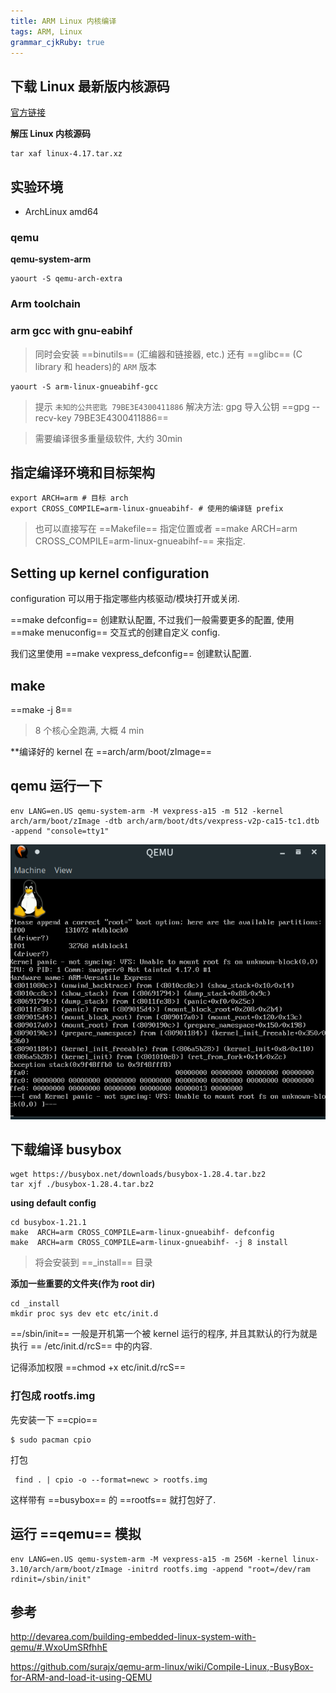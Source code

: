 ```yaml
---
title: ARM Linux 内核编译
tags: ARM, Linux
grammar_cjkRuby: true
---
```



## 下载 Linux 最新版内核源码

[官方链接](https://cdn.kernel.org/pub/linux/kernel/v4.x/linux-4.17.tar.xz)

**解压 Linux 内核源码**

```shell
tar xaf linux-4.17.tar.xz 
```

## 实验环境

* ArchLinux amd64

### qemu

**qemu-system-arm**

```shell
yaourt -S qemu-arch-extra
```

### Arm toolchain

### arm gcc with gnu-eabihf

> 同时会安装 ==binutils== (汇编器和链接器, etc.) 还有 ==glibc== (C library 和 headers)的 `ARM` 版本


```shell
yaourt -S arm-linux-gnueabihf-gcc
```

> 提示 `未知的公共密匙 79BE3E4300411886`
> 解决方法: gpg 导入公钥 ==gpg --recv-key 79BE3E4300411886==

> 需要编译很多重量级软件, 大约 30min

## 指定编译环境和目标架构

```shell
export ARCH=arm # 目标 arch
export CROSS_COMPILE=arm-linux-gnueabihf- # 使用的编译链 prefix
```

> 也可以直接写在 ==Makefile== 指定位置或者 ==make ARCH=arm CROSS_COMPILE=arm-linux-gnueabihf-== 来指定.

## Setting up kernel configuration

configuration 可以用于指定哪些内核驱动/模块打开或关闭.

==make defconfig== 创建默认配置, 不过我们一般需要更多的配置, 使用 ==make menuconfig== 交互式的创建自定义 config.

我们这里使用 ==make vexpress_defconfig== 创建默认配置.

## make

==make -j 8==

> 8 个核心全跑满, 大概 4 min

**编译好的 kernel 在 ==arch/arm/boot/zImage==

## qemu 运行一下

```
env LANG=en.US qemu-system-arm -M vexpress-a15 -m 512 -kernel arch/arm/boot/zImage -dtb arch/arm/boot/dts/vexpress-v2p-ca15-tc1.dtb -append "console=tty1"
```

![效果图](./images/1528441438781.png)

## 下载编译 busybox

```shell
wget https://busybox.net/downloads/busybox-1.28.4.tar.bz2
tar xjf ./busybox-1.28.4.tar.bz2
```

**using default config**

```shell
cd busybox-1.21.1
make  ARCH=arm CROSS_COMPILE=arm-linux-gnueabihf- defconfig
make  ARCH=arm CROSS_COMPILE=arm-linux-gnueabihf- -j 8 install
```

> 将会安装到 ==_install== 目录

**添加一些重要的文件夹(作为 root dir)**

```shell
cd _install
mkdir proc sys dev etc etc/init.d
```

==/sbin/init== 一般是开机第一个被 kernel 运行的程序, 并且其默认的行为就是执行 == /etc/init.d/rcS== 中的内容.

记得添加权限 ==chmod +x etc/init.d/rcS==

### 打包成 **rootfs.img**

先安装一下 ==cpio==

```shell
$ sudo pacman cpio
```

打包

```shell
 find . | cpio -o --format=newc > rootfs.img
 ```
 
 这样带有 ==busybox== 的 ==rootfs== 就打包好了.
 
 ## 运行 ==qemu== 模拟

```shell
env LANG=en.US qemu-system-arm -M vexpress-a15 -m 256M -kernel linux-3.10/arch/arm/boot/zImage -initrd rootfs.img -append "root=/dev/ram rdinit=/sbin/init"
```

## 参考

http://devarea.com/building-embedded-linux-system-with-qemu/#.WxoUmSRfhhE

https://github.com/surajx/qemu-arm-linux/wiki/Compile-Linux,-BusyBox-for-ARM-and-load-it-using-QEMU